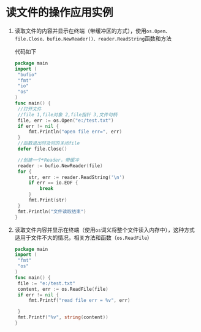 # 读文件的操作应用实例

1. 读取文件的内容并显示在终端（带缓冲区的方式），使用`os.Open、file.Close、bufio.NewReader()、reader.ReadString`函数和方法

   代码如下

   ```go
   package main
   import (
   	"bufio"
   	"fmt"
   	"io"
   	"os"
   )
   func main() {
   	//打开文件
   	//file 1,file对象 2,file指针 3,文件句柄
   	file, err := os.Open("e:/test.txt")
   	if err != nil {
   		fmt.Println("open file err=", err)
   	}
   	//函数退出时及时的关闭file
   	defer file.Close()
   
   	//创建一个*Reader，带缓冲
   	reader := bufio.NewReader(file)
   	for {
   		str, err := reader.ReadString('\n')
   		if err == io.EOF {
   			break
   		}
   		fmt.Print(str)
   	}
   	fmt.Println("文件读取结束")
   }
   ```

2. 读取文件内容并显示在终端（使用`os`词义将整个文件读入内存中），这种方式适用于文件不大的情况，相关方法和函数（`os.ReadFile`）

   ```go
   package main
   import (
   	"fmt"
   	"os"
   )
   func main() {
   	file := "e:/test.txt"
   	content, err := os.ReadFile(file)
   	if err != nil {
   		fmt.Printf("read file err = %v", err)
   
   	}
   	fmt.Printf("%v", string(content))
   }
   ```
   
   